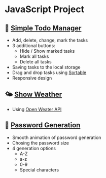 # JavaScript Project

## 📃 [Simple Todo Manager](https://codepen.io/iamdennshi/pen/qBMxZer)
- Add, delete, change, mark the tasks
- 3 additional buttons:
  - Hide / Show marked tasks
  - Mark all tasks
  - Delete all tasks
- Saving tasks to the local storage
- Drag and drop tasks using [Sortable](https://cdnjs.com/libraries/Sortable)
- Responsive design

## 🌤 [Show Weather](https://codepen.io/iamdennshi/pen/GRXQqgG)
- Using [Open Weater API](https://openweathermap.org/)

## 🔑 [Password Generation](https://codepen.io/iamdennshi/pen/XWPZKmK)
- Smooth animation of password generation
- Chosing the password size
- 4 generation options
  - A-Z
  - a-z
  - 0-9
  - Special characters
